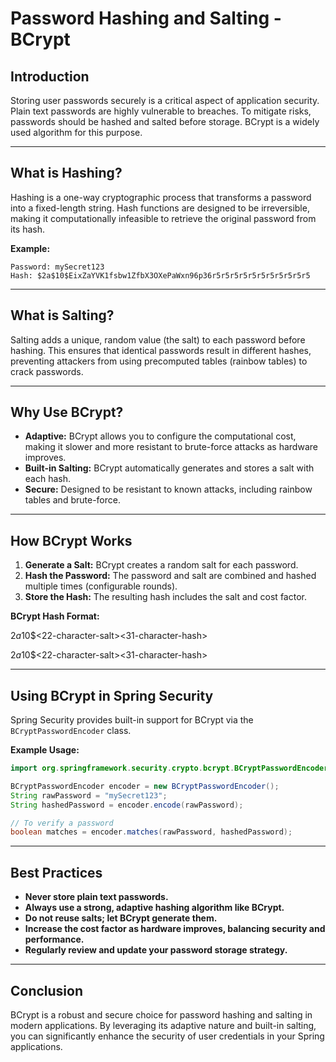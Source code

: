 # Password Hashing and Salting - BCrypt

## Introduction

Storing user passwords securely is a critical aspect of application security. Plain text passwords are highly vulnerable to breaches. To mitigate risks, passwords should be hashed and salted before storage. BCrypt is a widely used algorithm for this purpose.

---

## What is Hashing?

Hashing is a one-way cryptographic process that transforms a password into a fixed-length string. Hash functions are designed to be irreversible, making it computationally infeasible to retrieve the original password from its hash.

**Example:**

```text
Password: mySecret123
Hash: $2a$10$EixZaYVK1fsbw1ZfbX3OXePaWxn96p36r5r5r5r5r5r5r5r5r5r5r5
```

---

## What is Salting?

Salting adds a unique, random value (the salt) to each password before hashing. This ensures that identical passwords result in different hashes, preventing attackers from using precomputed tables (rainbow tables) to crack passwords.

---

## Why Use BCrypt?

- **Adaptive:** BCrypt allows you to configure the computational cost, making it slower and more resistant to brute-force attacks as hardware improves.
- **Built-in Salting:** BCrypt automatically generates and stores a salt with each hash.
- **Secure:** Designed to be resistant to known attacks, including rainbow tables and brute-force.

---

## How BCrypt Works

1. **Generate a Salt:** BCrypt creates a random salt for each password.
2. **Hash the Password:** The password and salt are combined and hashed multiple times (configurable rounds).
3. **Store the Hash:** The resulting hash includes the salt and cost factor.

**BCrypt Hash Format:**

$2a$10$<22-character-salt><31-character-hash>

$2a$10$<22-character-salt><31-character-hash>

---

## Using BCrypt in Spring Security

Spring Security provides built-in support for BCrypt via the `BCryptPasswordEncoder` class.

**Example Usage:**

```java
import org.springframework.security.crypto.bcrypt.BCryptPasswordEncoder;

BCryptPasswordEncoder encoder = new BCryptPasswordEncoder();
String rawPassword = "mySecret123";
String hashedPassword = encoder.encode(rawPassword);

// To verify a password
boolean matches = encoder.matches(rawPassword, hashedPassword);
```

---

## Best Practices

- **Never store plain text passwords.**
- **Always use a strong, adaptive hashing algorithm like BCrypt.**
- **Do not reuse salts; let BCrypt generate them.**
- **Increase the cost factor as hardware improves, balancing security and performance.**
- **Regularly review and update your password storage strategy.**

---

## Conclusion

BCrypt is a robust and secure choice for password hashing and salting in modern applications. By leveraging its adaptive nature and built-in salting, you can significantly enhance the security of user credentials in your Spring applications.
